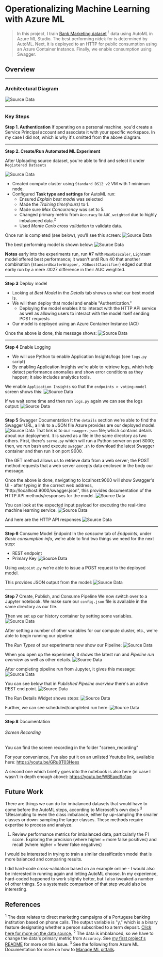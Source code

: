 # Operationalizing Machine Learning with Azure ML

> In this project, I train [Bank Marketing dataset](https://automlsamplenotebookdata.blob.core.windows.net/automl-sample-notebook-data/bankmarketing_train.csv) <sup>1</sup> data using AutoML in Azure ML Studio. The best performing nidek  for is determined by AutoML. Next, it is  deployed to an HTTP for public consumption using an Azure Container Instance. Finally, we enable consumption using Swagger. 

## Overview


___
### Architectural Diagram
![Source Data](/assets/architectural_diagram.PNG "Steps for Project")

___
### Key Steps

 **Step 1. Authentication**
If operating on a personal machine, you'd create a Service Principal account and associate it with your specific workspace. In my case I did not, which is why it's omitted from the above diagram.
___

**Step 2. Create/Run Automated ML Experiment**

After Uploading source dataset, you're able to find and select it under `Registered Datasets`

![Source Data](/assets/1_registered_datasets.PNG "Bank Marketing Registered Dataset")
  * Created compute cluster using `Standard_DS12_v2` VM with 1 minimum node.
  * Configured **Task type and settings** for AutoML run:
    * Ensured *Explain best model* was selected
    * Made the *Training time(hours)* to 1.
    * Made sure *Max Concurrency* was set to 5.
    * Changed primary metric from `Accuracy` to `AUC_weighted` due to highly imbalanced data.<sup>2</sup>
    * Used *Monte Carlo cross validation* to validate data. 

Once run is completed (see below), you'll see this screen:
    ![Source Data](/assets/3_experiment_completed.PNG "Showing Experiment has completed")

The best performing model is shown below:
  ![Source Data](/assets/4_best_model.PNG "Best Model")

 
**Notes** early into the experiments run, run #7 with `MaxAbsScaler`, `LightGBM` model offered best performance; it wasn't until Run 40 that another combination (`StandardScalerWrapper, XGBoostClassifier`) edged out that earliy run by a mere .0027 difference in their AUC weighted.

___

 **Step 3** Deploy model
  * Looking at *Best Model* in the *Details* tab shows us what our best model is.
  * We will then deploy that model and enable "Authentication."
    * Deploying the model enables it to interact with the HTTP API service as well as allowing users to interact with the model itself sending POST requests
  *  Our model is deployed using an Azure Container Instance  (ACI)

Once the above is done, this message shows:
![Source Data](/assets/model_deployment_triggered.PNG "Model deployment triggered")
___

**Step 4** Enable Logging
*   We will use Python to enable Application Insights/logs (see `logs.py` script)
*   By enabling Application Insights we're able to retrieve logs, which help detect performance anomalies and show error conditions as they happen; it also includes analytics tools.

We enable `Application Insights` so that the `endpoints > voting-model` screen shows this:
![Source Data](/assets/app_insights_enabled.PNG "Showing Experiment has completed")

If we wait some time and then run `logs.py` again we can see the logs output:
![Source Data](/assets/logs.PNG "Showing Experiment has completed")

 ___
 
**Step 5** Swagger Documentation
It the `details` section we're able to find the Swagger URL, a link to a JSON file Azure provides are our deployed model. 
![Source Data](/assets/swagger_ui.PNG "Showing Experiment has completed")
That link is to our `swagger.json` file; which contains details about our deployment.
It is saved as a file in the same directory as two others.
First, there's `serve.py` which will run a Python server on port 8000; then, we run bash and execute `swagger.sh` to download the latest Swagger container and then run it on port 9000.

The GET method allows us to retrieve data from a web server; the POST method requests that a web server accepts data enclosed in the body our message.
 
Once the above is done, navigating to localhost:9000 will show Swagger's UI - after typing in the correct web address, "http://localhost:9000/swagger.json", this provides documentation of the HTTP API methods/responses for the model.
![Source Data](/assets/swagger-model.PNG "Swagger Model")

You can look at the expected input payload for executing the real-time machine learning service.
![Source Data](/assets/swagger_expected_post.PNG "Expected Post")

And here are the HTTP API responses
![Source Data](/assets/swagger-responses.PNG "HTTP API Responses")


___

**Step 6** Consume Model Endpoint
In the _consume_ tab of _Endpoints_, under _Basic consumption info_,  we're able to find two things we need for the next step:
* REST endpoint 
* Primary Key 
![Source Data](/assets/consume_basic_consumption.PNG "basic consumption info")

Using `endpoint.py` we're able to issue a POST request to the deployed model.

This provides JSON output from the model:
![Source Data](/assets/consume_json_output.PNG "Swagger Model")


___


**Step 7** Create, Publish, and Consume Pipeline
We now switch over to a Jupyter notebook. We make sure our `config.json` file is available in the same directory as our file. 

Then we set up our history container by setting some variables. 
![Source Data](/assets/pipelines_project.PNG "pipeline project")


After setting a number of other variables for our compute cluster, etc., we're able to begin running our pipeline.

The _Run Types_ of our experiments now show our Pipeline:
![Source Data](/assets/pipeline_experiment.PNG "show new experiment details")

When you open up the experiment, it shows the latest run and _Pipeline run overview_ as well as other details.
![Source Data](/assets/pipeline_running.PNG "pipeline running")

After completing pipeline run from Jupyter, it gives this message:
![Source Data](/assets/completing_pipeline_run.PNG "completed pipeline")

You can see below that in _Published Pipeline overview_ there's an active REST end point.
![Source Data](/assets/published_pipeline_rest_active.PNG "active REST pipeline")

The Run Details Widget shows steps:
![Source Data](/assets/run_details_widget.PNG "Run Details steps")

Further, we can see scheduled/completed run here:
![Source Data](/assets/scheduled_completed_runs.PNG "Scheduled completed runs")

___
**Step 8** Documentation
###### Screen Recording
You can find the screen recording in the folder "screen_recording"

For your convenience, I've also put it on an unlisted Youtube link, available here:
https://youtu.be/GRu8T03Hees

A second one which briefly goes into the notebook is also here (in case I wasn't in depth enough above):
https://youtu.be/WBEaxd9o1ao
## Future Work
There are things we can do for imbalanced datasets that would have to come before the AutoML steps, according to Microsoft's own docs <sup>3</sup>
1.Resampling to even the class imbalance, either by up-sampling the smaller classes or down-sampling the larger classes. These methods require expertise to process and analyze.
1. Review performance metrics for imbalanced data, particularly the F1 score. Exploring the precision (where higher = more false positives) and recall (where higher = fewer false negatives)  

I would be interested in trying to train a similar classification model that is more balanced and comparing results.

I did hard-code cross-validation based on an example online - I would also be interested in running again and letting AutoML choose.
In my experience, hard-coded happened to work slightly better, but I also tweaked a number of other things. So a systematic comparison of that step would also be interesting.
## References
<sup>1</sup> The data relates to direct marketing campaigns of a Portugese banking institution based on phone calls. The output variable is "y," which is a binary feature designating whether a person subscribed to a term deposit.  [Click here for more on the data source.](https://archive.ics.uci.edu/ml/datasets/bank+marketing) 
<sup>2</sup> The data is imbalanced, so we have to change the data's primary metric from `Accuracy`. See [my first project's README](https://github.com/rayswebpresence/nd_first_project)  for more on this issue.
<sup>3</sup> See the following from Azure ML Documentation for more on how to [Manage ML pitfalls](https://docs.microsoft.com/en-us/azure/machine-learning/concept-manage-ml-pitfalls).